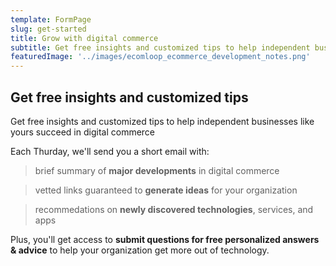 ```yaml
---
template: FormPage
slug: get-started
title: Grow with digital commerce
subtitle: Get free insights and customized tips to help independent businesses succeed in digital commerce
featuredImage: '../images/ecomloop_ecommerce_development_notes.png'
---
```


## Get free insights and customized tips  
Get free insights and customized tips to help independent businesses like yours succeed in digital commerce

Each Thurday, we'll send you a short email with:
> brief summary of __major developments__ in digital commerce

> vetted links guaranteed to __generate ideas__ for your organization

> recommedations on __newly discovered technologies__, services, and apps

Plus, you'll get access to __submit questions for free personalized answers & advice__ to help your organization get more out of technology.
